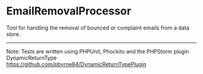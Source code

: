 EmailRemovalProcessor
=====================

Tool for handling the removal of bounced or complaint emails from a data store.

---

Note: Tests are written using PHPUnit, Phockito and the PHPStorm plugin DynamicReturnType <https://github.com/pbyrne84/DynamicReturnTypePlugin>
